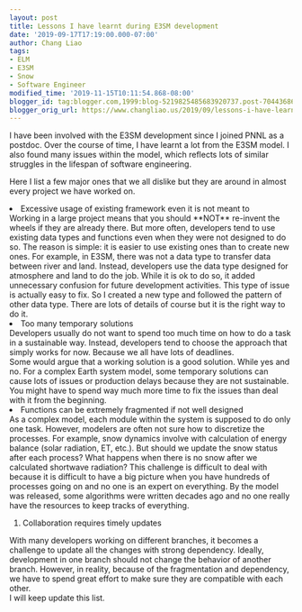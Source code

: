 ```yaml
---
layout: post
title: Lessons I have learnt during E3SM development
date: '2019-09-17T17:19:00.000-07:00'
author: Chang Liao
tags:
- ELM
- E3SM
- Snow
- Software Engineer
modified_time: '2019-11-15T10:11:54.868-08:00'
blogger_id: tag:blogger.com,1999:blog-5219825485683920737.post-7044368689739765316
blogger_orig_url: https://www.changliao.us/2019/09/lessons-i-have-learnt-during-e3sm.html
---
```



<div>I have been involved with the E3SM development since I joined PNNL as a 
postdoc. Over the course of time, I have learnt a lot from the E3SM model. I 
also found many issues within the model, which reflects lots of similar 
struggles in the lifespan of software engineering. 

Here I list a few major ones that we all dislike but they are around in almost 
every project we have worked on. 

<div style="text-align: center;"><div style="text-align: left;"><li 
style="text-align: left;">Excessive usage of existing framework even it is not 
meant to</li><div style="text-align: left;">Working in a large project means 
that you should **NOT** re-invent the wheels if they are already there. But 
more often, developers tend to use existing data types and functions even when 
they were not designed to do so. The reason is simple: it is easier to use 
existing ones than to create new ones. For example, in E3SM, there was not a 
data type to transfer data between river and land. Instead, developers use the 
data type designed for atmosphere and land to do the job. While it is ok to do 
so, it added unnecessary confusion for future development activities. This 
type of issue is actually easy to fix. So I created a new type and followed 
the pattern of other data type. There are lots of details of course but it is 
the right way to do it.<div style="text-align: left;"> 
<div style="text-align: left;"><li style="text-align: left;">Too many 
temporary solutions</li><div><div style="text-align: left;">Developers usually 
do not want to spend too much time on how to do a task in a sustainable way. 
Instead, developers tend to choose the approach that simply works for now. 
Because we all have lots of deadlines.<div><div style="text-align: left;">Some 
would argue that a working solution is a good solution. While yes and no. For 
a complex Earth system model, some temporary solutions can cause lots of 
issues or production delays because they are not sustainable.  You might have 
to spend way much more time to fix the issues than deal with it from the 
beginning. <div> 
<li style="text-align: left;">Functions can be extremely fragmented if not 
well designed</li><div style="text-align: left;">As a complex model, each 
module within the system is supposed to do only one task. However, modelers 
are often not sure how to discretize the processes. For example, snow dynamics 
involve with calculation of energy balance (solar radiation, ET, etc.). But 
should we update the snow status after each process? What happens when there 
is no snow after we calculated shortwave radiation? 
This challenge is difficult to deal with because it is difficult to have a big 
picture when you have hundreds of processes going on and no one is an expert 
on everything. By the model was released, some algorithms were written decades 
ago and no one really have the resources to keep tracks of everything. 


1. Collaboration requires timely updates 
<div>With many developers working on different branches, it becomes a 
challenge to update all the changes with strong dependency. Ideally, 
development in one branch should not change the behavior of another branch. 
However, in reality, because of the fragmentation and dependency, we have to 
spend great effort to make sure they are compatible with each other.<div> 
<div>I will keep update this list.<div> 
<div> 


<div style="text-align: left;"> 
